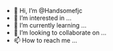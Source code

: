 - 👋 Hi, I’m @Handsomefjc
- 👀 I’m interested in ...
- 🌱 I’m currently learning ...
- 💞️ I’m looking to collaborate on ...
- 📫 How to reach me ...

<!---
Handsomefjc/Handsomefjc is a ✨ special ✨ repository because its `README.md` (this file) appears on your GitHub profile.
You can click the Preview link to take a look at your changes.
--->
